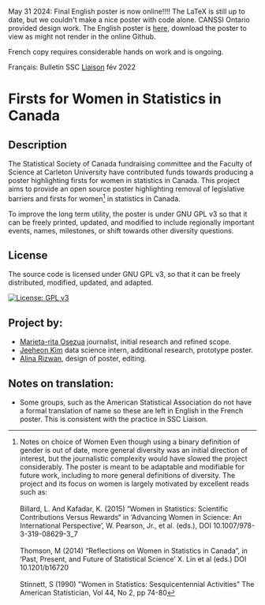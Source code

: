 
May 31 2024: Final English poster is now online!!!!
The LaTeX is still up to date, but we couldn't make a nice poster with code alone.  CANSSI Ontario provided design work.  The English poster is [here](https://github.com/iamdavecampbell/Canadian_Women_in_Statistics/blob/main/Firsts%20for%20Women%20in%20Statistics%20Poster%20%2036%20by%2075%20inches.pdf), 
download the poster to view as might not render in the online Github.

French copy requires considerable hands on work and is ongoing.


Français: Bulletin SSC [Liaison](https://ssc.ca/fr/publications/ssc-liaison/vol-36-1-fevrier-2022/recherche-commentaires-sur-un-projet-decrivant) fév 2022

# Firsts for Women in Statistics in Canada 

## Description
The Statistical Society of Canada fundraising committee and the Faculty of Science at Carleton University have contributed funds towards producing a poster highlighting firsts for women in statistics in Canada. This project aims to provide an open source poster highlighting removal of legislative barriers and firsts for women[^1] in statistics in Canada.

[^1]: Notes on choice of Women
Even though using a binary definition of gender is out of date, more general diversity was an initial direction of interest, but the journalistic complexity would have slowed the project considerably. The poster is meant to be adaptable and modifiable for future work, including to more general definitions of diversity. The project and its focus on women is largely motivated by excellent reads such as: <br/><br/> Billard, L. And Kafadar, K. (2015) “Women in Statistics: Scientific Contributions Versus Rewards“ in ‘Advancing Women in Science: An International Perspective’, W. Pearson, Jr., et al. (eds.), DOI 10.1007/978-3-319-08629-3_7 <br/><br/> Thomson, M (2014) “Reflections on Women in Statistics in Canada”, in ‘Past, Present, and Future of Statistical Science’ X. Lin et al (eds.) DOI 10.1201/b16720 <br/><br/> Stinnett, S (1990) "Women in Statistics: Sesquicentennial Activities” The American Statistician, Vol 44, No 2, pp 74-80

To improve the long term utility, the poster is under GNU GPL v3 so that it can be freely printed, updated, and modified to include regionally important events, names, milestones, or shift towards other diversity questions.

## License
The source code is licensed under GNU GPL v3, so that it can be freely distributed, modified, updated, and adapted.

[![License: GPL v3](https://img.shields.io/badge/License-GPLv3-blue.svg)](https://www.gnu.org/licenses/gpl-3.0)

## Project by:
- [Marieta-rita Osezua](https://www.linkedin.com/in/marietaritaosezua/) journalist, initial research and refined scope.
- [Jeeheon Kim](https://www.linkedin.com/in/jeeheon-kim/) data science intern, additional research, prototype poster.
- [Alina Rizwan](https://www.linkedin.com/in/alina-rizwan/), design of poster, editing.


## Notes on translation:
- Some groups, such as the American Statistical Association do not have a formal translation of name so these are left in English in the French poster.  This is consistent with the practice in SSC Liaison.
